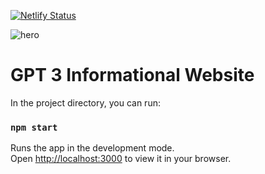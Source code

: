 [![Netlify Status](https://api.netlify.com/api/v1/badges/b481ee19-8bd6-4794-9ee9-122621f09f35/deploy-status)](https://app.netlify.com/sites/projectreactgpt3/deploys)

![hero](https://app.gemoo.com/share/image-annotation/689332040395710464?codeId=DWkx6AR23yN56&origin=imageurlgenerator)

# GPT 3 Informational Website


In the project directory, you can run:

### `npm start`

Runs the app in the development mode.\
Open [http://localhost:3000](http://localhost:3000) to view it in your browser.


